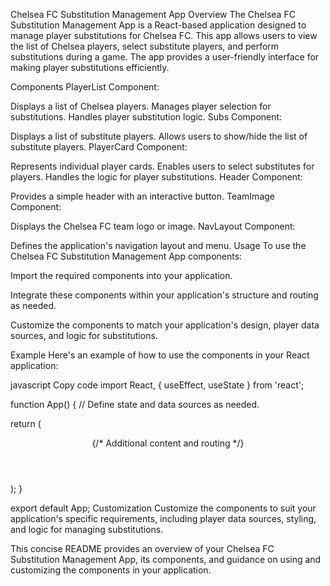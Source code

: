 Chelsea FC Substitution Management App
Overview
The Chelsea FC Substitution Management App is a React-based application designed to manage player substitutions for Chelsea FC. This app allows users to view the list of Chelsea players, select substitute players, and perform substitutions during a game. The app provides a user-friendly interface for making player substitutions efficiently.

Components
PlayerList Component:

Displays a list of Chelsea players.
Manages player selection for substitutions.
Handles player substitution logic.
Subs Component:

Displays a list of substitute players.
Allows users to show/hide the list of substitute players.
PlayerCard Component:

Represents individual player cards.
Enables users to select substitutes for players.
Handles the logic for player substitutions.
Header Component:

Provides a simple header with an interactive button.
TeamImage Component:

Displays the Chelsea FC team logo or image.
NavLayout Component:

Defines the application's navigation layout and menu.
Usage
To use the Chelsea FC Substitution Management App components:

Import the required components into your application.

Integrate these components within your application's structure and routing as needed.

Customize the components to match your application's design, player data sources, and logic for substitutions.

Example
Here's an example of how to use the components in your React application:

javascript
Copy code
import React, { useEffect, useState } from 'react';

function App() {
  // Define state and data sources as needed.

  return (
    <div>
      <Header />
      <TeamImage />
      <NavLayout />
      <PlayerList />
      <Subs />
      {/* Additional content and routing */}
    </div>
  );
}

export default App;
Customization
Customize the components to suit your application's specific requirements, including player data sources, styling, and logic for managing substitutions.

This concise README provides an overview of your Chelsea FC Substitution Management App, its components, and guidance on using and customizing the components in your application.